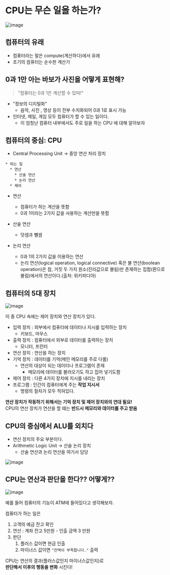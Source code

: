 # CPU는 무슨 일을 하는가?

![image](https://user-images.githubusercontent.com/50472122/156893987-00a89a07-f606-454d-8482-6051d29cafc6.png)


## 컴퓨터의 유래
* 컴퓨터라는 말은 compute(계산하다)에서 유래
* 초기의 컴퓨터는 순수한 계산기

## 0과 1만 아는 바보가 사진을 어떻게 표현해?

> "컴퓨터는 0과 1은 계산할 수 있따!"

* "정보의 디지털화"
  * 음악, 사진 , 영상 등이 전부 수치화되어 0과 1로 표시 가능
* 인터넷, 메일, 게임 모두 컴퓨터가 할 수 있는 일이다. 
  * 이 엄청난 컴퓨터 내부에서도 주로 일을 하는 CPU 에 대해 알아보자

## 컴퓨터의 중심: CPU
* Central Processing Unit -> 중앙 연산 처리 장치
```
* 하는 일
  * 연산
    * 산술 연산
    * 논리 연산
  * 제어
```
* 연산
  * 컴퓨터가 하는 계산을 뜻함
  * 0과 1이라는 2가지 값을 사용하는 계산만을 뜻함

* 산술 연산
  * 덧셈과 뺄셈
  
* 논리 연산
  * 0과 1의 2가지 값을 이용하는 연산
  * 논리 연산(logical operation, logical connective) 혹은 불 연산(boolean operation)은 참, 거짓 두 가지 원소(진리값으로 불림)만 존재하는 집합(환으로 불림)에서의 연산이다.(출처: 위키피디아)

## 컴퓨터의 5대 장치

![image](https://user-images.githubusercontent.com/50472122/156893907-8ceec345-990b-4458-86df-66ac041eb4eb.png)

이 중 CPU 속에는 제어 장치와 연산 장치가 있다.

* 입력 장치 : 외부에서 컴퓨터에 데이터나 지시를 입력하는 장치
  * 키보드, 마우스
* 출력 장치 : 컴퓨터에서 외부로 데이터를 출력하는 장치
  * 모니터, 프린터
* 연산 장치 : 연산을 하는 장치
* 기억 장치 : 데이터를 기억(메인 메모리를 주로 다룸)
  * 연산의 대상이 되는 데이터나 프로그램이 존재
    * 메모리에 데이터를 불러오기도 하고 집어 넣기도함
* 제어 장치 : 다른 4가지 장치에 지시를 내리는 장치
* 프로그램 : 인간이 컴퓨터에게 주는 **작업 지시서**
  * 명령의 절차가 모두 적혀있다.
  
  
**연산 장치가 작동하기 위해서는 기억 장치 및 제어 장치와의 연대 필요!** \
CPU의 연산 장치가 연산을 할 떄는 **반드시 메모리와 데이터를 주고 받음**

## CPU의 중심에서 ALU를 외치다

* 연산 장치의 주요 부분이다.
* Arithmetic Logic Unit -> 산술 논리 장치
  * 산술 연산과 논리 연산을 여기서 담당

![image](https://user-images.githubusercontent.com/50472122/156894565-7a5dd093-e290-4c51-9018-b200ce81d15a.png)

## CPU는 연산과 판단을 한다?? 어떻게??

![image](https://user-images.githubusercontent.com/50472122/156894596-603f2abc-856d-4b54-990c-34d9ca3d8629.png)


예를 들어 컴퓨터의 기능이 ATM에 들어있다고 생각해보자.

컴퓨터가 하는 일은
1. 고객의 예금 잔고 확인
2. 연산 : 계좌 잔고 5만원 - 인출 금액 3 만원
3. 판단 
   1.  플러스 값이면 현금 인출
   2.  마이너스 값이면 `"잔액이 부족합니다."` 출력

CPU는 연산의 결과(플러스값인지 마이너스값인지)로 \
**판단해서 이후의 행동을 변화** 시킨다!